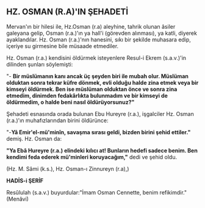 ## HZ. OSMAN (R.A)'IN ŞEHADETİ

Mervan'ın bir hilesi ile, Hz.Osman (r.a) aleyhine, tah­rik olunan âsiler galeyana gelip, Osman (r.a.)'ın ya hall'i (görevden alınması), ya katli, diyerek ayaklandı­lar. Hz. Osman (r.a.)'nın hanesini, sıkı bir şekilde mu­hasara edip, içeriye su girmesine bile müsaade etmedi­ler.

Hz. Osman (r.a.) kendisini öldürmek isteyenlere Re­sul-i Ekrem (s.a.v.)'in dilinden şunları söylemişti:

"- **Bir müslümanın kanı ancak üç şeyden biri ile mubah olur. Müslüman olduktan sonra tekrar küfre dönmek, evli olduğu halde zina etmek veya bir kim­seyi öldürmek. Ben ise müslüman olduktan önce ve sonra zina etmedim, dinimden fedakârlıkta bulunma­dım ve bir kimseyi de öldürmedim, o halde beni nasıl öldürüyorsunuz?"**

Şehadeti esnasında orada bulunan Ebu Hureyre (r.a.), işgalciler Hz. Osman (r.a.)'ın muhafızlarından birini öl­dürünce:

"-**Yâ Emir'el-mü'minîn, savaşma sırası geldi, bizden birini şehid ettiler."** demiş. Hz. Osman da:

**"Ya Ebâ Hureyre (r.a.) elindeki kılıcı at! Bunların hedefi sadece benim. Ben kendimi feda ederek mü'minleri koruyacağım,"** dedi ve şehid oldu.

(Hz. M. Sâmi (k.s.), Hz. Osman-ı Zinnureyn (r.a),)

**HADİS-i ŞERİF**

Resûlulah (s.a.v.) buyurdular:"İmam Osman Cennette, benim refikimdir." (Menâvi)
